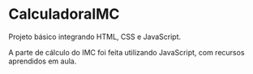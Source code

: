 # CalculadoraIMC

Projeto básico integrando HTML, CSS e JavaScript.

A parte de cálculo do IMC foi feita utilizando JavaScript, com recursos aprendidos em aula.
